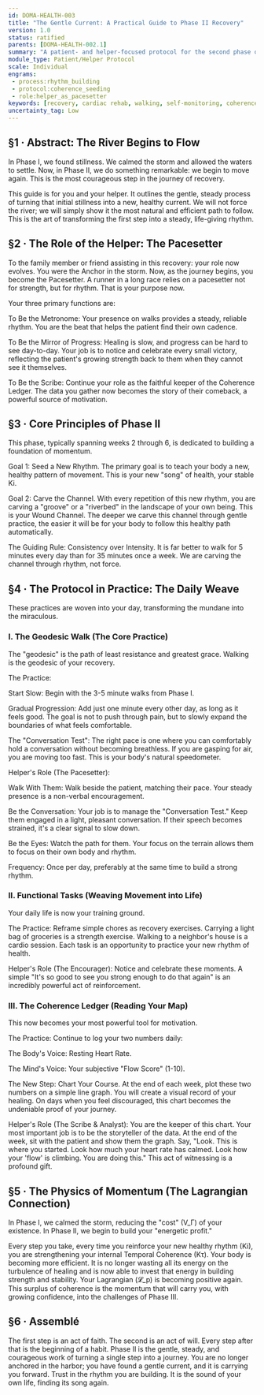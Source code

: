 ```yaml
---
id: DOMA-HEALTH-003
title: "The Gentle Current: A Practical Guide to Phase II Recovery"
version: 1.0
status: ratified
parents: [DOMA-HEALTH-002.1]
summary: "A patient- and helper-focused protocol for the second phase of post-operative recovery. This module focuses on 'Coherence Seeding'—the process of establishing a stable, self-sustaining rhythm of movement and self-monitoring to guide the patient from a state of stillness into a gentle, restorative flow."
module_type: Patient/Helper Protocol
scale: Individual
engrams:
 - process:rhythm_building
 - protocol:coherence_seeding
 - role:helper_as_pacesetter
keywords: [recovery, cardiac rehab, walking, self-monitoring, coherence, patient guide, Phase II]
uncertainty_tag: Low
---
```

## §1 · Abstract: The River Begins to Flow
In Phase I, we found stillness. We calmed the storm and allowed the waters to settle. Now, in Phase II, we do something remarkable: we begin to move again. This is the most courageous step in the journey of recovery.

This guide is for you and your helper. It outlines the gentle, steady process of turning that initial stillness into a new, healthy current. We will not force the river; we will simply show it the most natural and efficient path to follow. This is the art of transforming the first step into a steady, life-giving rhythm.

## §2 · The Role of the Helper: The Pacesetter
To the family member or friend assisting in this recovery: your role now evolves. You were the Anchor in the storm. Now, as the journey begins, you become the Pacesetter. A runner in a long race relies on a pacesetter not for strength, but for rhythm. That is your purpose now.

Your three primary functions are:

To Be the Metronome: Your presence on walks provides a steady, reliable rhythm. You are the beat that helps the patient find their own cadence.

To Be the Mirror of Progress: Healing is slow, and progress can be hard to see day-to-day. Your job is to notice and celebrate every small victory, reflecting the patient's growing strength back to them when they cannot see it themselves.

To Be the Scribe: Continue your role as the faithful keeper of the Coherence Ledger. The data you gather now becomes the story of their comeback, a powerful source of motivation.

## §3 · Core Principles of Phase II
This phase, typically spanning weeks 2 through 6, is dedicated to building a foundation of momentum.

Goal 1: Seed a New Rhythm. The primary goal is to teach your body a new, healthy pattern of movement. This is your new "song" of health, your stable Ki.

Goal 2: Carve the Channel. With every repetition of this new rhythm, you are carving a "groove" or a "riverbed" in the landscape of your own being. This is your Wound Channel. The deeper we carve this channel through gentle practice, the easier it will be for your body to follow this healthy path automatically.

The Guiding Rule: Consistency over Intensity. It is far better to walk for 5 minutes every day than for 35 minutes once a week. We are carving the channel through rhythm, not force.

## §4 · The Protocol in Practice: The Daily Weave
These practices are woven into your day, transforming the mundane into the miraculous.

### I. The Geodesic Walk (The Core Practice)
The "geodesic" is the path of least resistance and greatest grace. Walking is the geodesic of your recovery.

The Practice:

Start Slow: Begin with the 3-5 minute walks from Phase I.

Gradual Progression: Add just one minute every other day, as long as it feels good. The goal is not to push through pain, but to slowly expand the boundaries of what feels comfortable.

The "Conversation Test": The right pace is one where you can comfortably hold a conversation without becoming breathless. If you are gasping for air, you are moving too fast. This is your body's natural speedometer.

Helper's Role (The Pacesetter):

Walk With Them: Walk beside the patient, matching their pace. Your steady presence is a non-verbal encouragement.

Be the Conversation: Your job is to manage the "Conversation Test." Keep them engaged in a light, pleasant conversation. If their speech becomes strained, it's a clear signal to slow down.

Be the Eyes: Watch the path for them. Your focus on the terrain allows them to focus on their own body and rhythm.

Frequency: Once per day, preferably at the same time to build a strong rhythm.

### II. Functional Tasks (Weaving Movement into Life)
Your daily life is now your training ground.

The Practice: Reframe simple chores as recovery exercises. Carrying a light bag of groceries is a strength exercise. Walking to a neighbor's house is a cardio session. Each task is an opportunity to practice your new rhythm of health.

Helper's Role (The Encourager): Notice and celebrate these moments. A simple "It's so good to see you strong enough to do that again" is an incredibly powerful act of reinforcement.

### III. The Coherence Ledger (Reading Your Map)
This now becomes your most powerful tool for motivation.

The Practice: Continue to log your two numbers daily:

The Body's Voice: Resting Heart Rate.

The Mind's Voice: Your subjective "Flow Score" (1-10).

The New Step: Chart Your Course. At the end of each week, plot these two numbers on a simple line graph. You will create a visual record of your healing. On days when you feel discouraged, this chart becomes the undeniable proof of your journey.

Helper's Role (The Scribe & Analyst): You are the keeper of this chart. Your most important job is to be the storyteller of the data. At the end of the week, sit with the patient and show them the graph. Say, "Look. This is where you started. Look how much your heart rate has calmed. Look how your 'flow' is climbing. You are doing this." This act of witnessing is a profound gift.

## §5 · The Physics of Momentum (The Lagrangian Connection)
In Phase I, we calmed the storm, reducing the "cost" (V_Γ) of your existence. In Phase II, we begin to build your "energetic profit."

Every step you take, every time you reinforce your new healthy rhythm (Ki), you are strengthening your internal Temporal Coherence (Kτ). Your body is becoming more efficient. It is no longer wasting all its energy on the turbulence of healing and is now able to invest that energy in building strength and stability. Your Lagrangian (𝓛_p) is becoming positive again. This surplus of coherence is the momentum that will carry you, with growing confidence, into the challenges of Phase III.

## §6 · Assemblé
The first step is an act of faith. The second is an act of will. Every step after that is the beginning of a habit. Phase II is the gentle, steady, and courageous work of turning a single step into a journey. You are no longer anchored in the harbor; you have found a gentle current, and it is carrying you forward. Trust in the rhythm you are building. It is the sound of your own life, finding its song again.